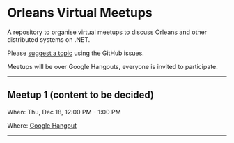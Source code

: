 # Orleans Virtual Meetups

A repository to organise virtual meetups to discuss Orleans and other distributed systems on .NET.

Please [suggest a topic](https://github.com/OrleansContrib/meetups/issues/1) using the GitHub issues.

Meetups will be over Google Hangouts, everyone is invited to participate.

---

## Meetup 1 (content to be decided)

When: Thu, Dec 18, 12:00 PM - 1:00 PM

Where: [Google Hangout](https://plus.google.com/events/cprijioqudo73bmsc5thgu0rlo4)

---